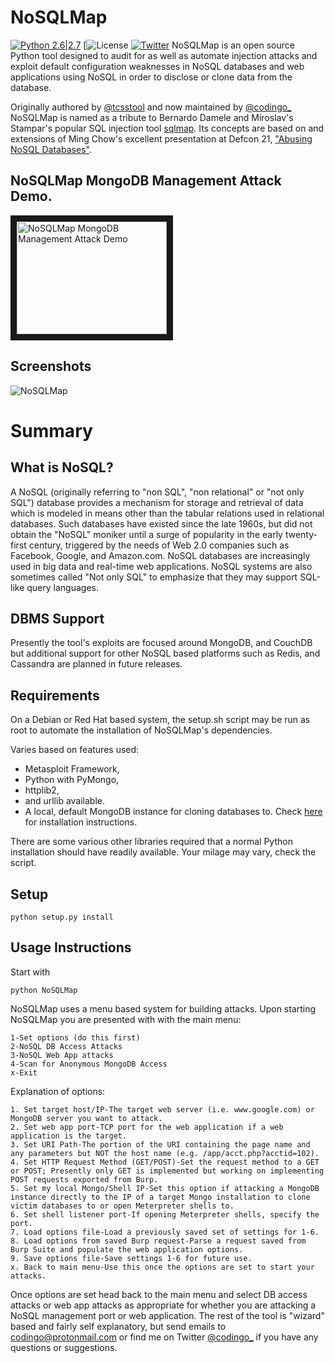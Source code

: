 NoSQLMap 
========
[![Python 2.6|2.7](https://img.shields.io/badge/python-2.6|2.7-yellow.svg)](https://www.python.org/) [![License](https://img.shields.io/badge/license-GPL3-_red.svg)  [![Twitter](https://img.shields.io/badge/twitter-@codingo__-blue.svg)](https://twitter.com/codingo_)
NoSQLMap is an open source Python tool designed to audit for as well as automate injection attacks and exploit default configuration weaknesses in NoSQL databases and web applications using NoSQL in order to disclose or clone data from the database.

Originally authored by [@tcsstool](https://twitter.com/tcstoolHax0r) and now maintained by [@codingo_](https://twitter.com/codingo_) NoSQLMap is named as a tribute to Bernardo Damele and Miroslav's Stampar's popular SQL injection tool [sqlmap](http://sqlmap.org). Its concepts are based on and extensions of Ming Chow's excellent presentation at Defcon 21, ["Abusing NoSQL Databases"](https://www.defcon.org/images/defcon-21/dc-21-presentations/Chow/DEFCON-21-Chow-Abusing-NoSQL-Databases.pdf).


## NoSQLMap MongoDB Management Attack Demo.

<a href="http://www.youtube.com/watch?feature=player_embedded&v=xSFi-jxOBwM" target="_blank"><img src="http://img.youtube.com/vi/xSFi-jxOBwM/0.jpg" alt="NoSQLMap MongoDB Management Attack Demo" width="240" height="180" border="10" /></a> 

## Screenshots
![NoSQLMap](https://github.com/codingo/NoSQLMap/blob/master/screenshots/NoSQLMap-v0-5.jpg)

# Summary
## What is NoSQL?
A NoSQL (originally referring to "non SQL", "non relational" or "not only SQL") database provides a mechanism for storage and retrieval of data which is modeled in means other than the tabular relations used in relational databases. Such databases have existed since the late 1960s, but did not obtain the "NoSQL" moniker until a surge of popularity in the early twenty-first century, triggered by the needs of Web 2.0 companies such as Facebook, Google, and Amazon.com. NoSQL databases are increasingly used in big data and real-time web applications. NoSQL systems are also sometimes called "Not only SQL" to emphasize that they may support SQL-like query languages.

## DBMS Support
Presently the tool's exploits are focused around MongoDB, and CouchDB but additional support for other NoSQL based platforms such as Redis, and Cassandra are planned in future releases.

## Requirements 
On a Debian or Red Hat based system, the setup.sh script may be run as root to automate the installation of NoSQLMap's dependencies.  

Varies based on features used:
- Metasploit Framework,
- Python with PyMongo, 
- httplib2, 
- and urllib available.
- A local, default MongoDB instance for cloning databases to.  Check [here](http://docs.mongodb.org/manual/installation/) for installation instructions.

There are some various other libraries required that a normal Python installation should have readily available. Your milage may vary, check the script.  

## Setup
```
python setup.py install
```

## Usage Instructions
Start with
```
python NoSQLMap
```

NoSQLMap uses a menu based system for building attacks.  Upon starting NoSQLMap you are presented with with the main menu:

```
1-Set options (do this first)
2-NoSQL DB Access Attacks
3-NoSQL Web App attacks
4-Scan for Anonymous MongoDB Access
x-Exit
```

Explanation of options:
```
1. Set target host/IP-The target web server (i.e. www.google.com) or MongoDB server you want to attack.
2. Set web app port-TCP port for the web application if a web application is the target.
3. Set URI Path-The portion of the URI containing the page name and any parameters but NOT the host name (e.g. /app/acct.php?acctid=102).
4. Set HTTP Request Method (GET/POST)-Set the request method to a GET or POST; Presently only GET is implemented but working on implementing POST requests exported from Burp. 
5. Set my local Mongo/Shell IP-Set this option if attacking a MongoDB instance directly to the IP of a target Mongo installation to clone victim databases to or open Meterpreter shells to.
6. Set shell listener port-If opening Meterpreter shells, specify the port.
7. Load options file-Load a previously saved set of settings for 1-6.
8. Load options from saved Burp request-Parse a request saved from Burp Suite and populate the web application options.
9. Save options file-Save settings 1-6 for future use.
x. Back to main menu-Use this once the options are set to start your attacks.
```

Once options are set head back to the main menu and select DB access attacks or web app attacks as appropriate for whether you are attacking a NoSQL management port or web application. The rest of the tool is "wizard" based and fairly self explanatory, but send emails to codingo@protonmail.com or find me on Twitter [@codingo_](https://twitter.com/codingo_) if you have any questions or suggestions. 
